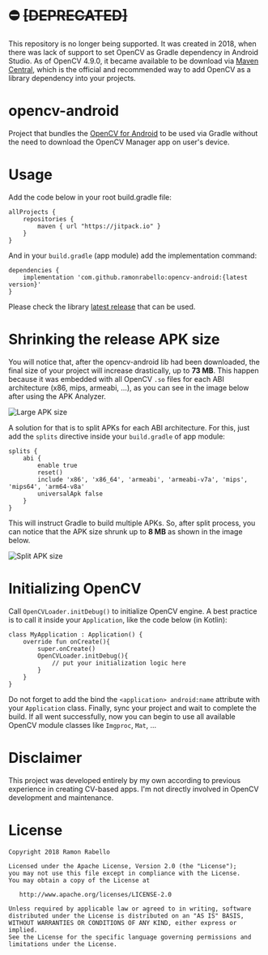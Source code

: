 # :no_entry: ~~[DEPRECATED]~~
This repository is no longer being supported. It was created in 2018, when there was lack of support to set OpenCV as Gradle dependency in Android Studio. As of OpenCV 4.9.0, it became available to be download via [Maven Central](https://central.sonatype.com/artifact/org.opencv/opencv), which is the official and recommended way to add OpenCV as a library dependency into your projects.

# opencv-android
Project that bundles the [OpenCV for Android](https://opencv.org/releases.html) to be used via Gradle
without the need to download the OpenCV Manager app on user's device.

# Usage
Add the code below in your root build.gradle file:

    allProjects {
        repositories {
            maven { url "https://jitpack.io" }
        }
    }
    
And in your `build.gradle` (app module) add the implementation command:
    
    dependencies {
        implementation 'com.github.ramonrabello:opencv-android:{latest version}'
    }

Please check the library [latest release](https://www.github.com/ramonrabello/opencv-android/releases) that can be used. 

# Shrinking the release APK size
You will notice that, after the opencv-android lib had been
downloaded, the final size of your project will increase
drastically, up to __73 MB__. This happen because it was embedded with
all OpenCV `.so` files for each ABI architecture (x86, mips, armeabi, ...), as
you can see in the image below after using the APK Analyzer.

![Large APK size](https://github.com/ramonrabello/opencv-android/blob/master/images/large-apk-size.png)

A solution for that is to split APKs for
each ABI architecture. For this, just add the `splits` directive
inside your `build.gradle` of app module:

    splits {
        abi {
            enable true
            reset()
            include 'x86', 'x86_64', 'armeabi', 'armeabi-v7a', 'mips', 'mips64', 'arm64-v8a'
            universalApk false
        }
    }

This will instruct Gradle to build multiple APKs. So, after
split process, you can notice that the APK size
shrunk up to __8 MB__ as shown in the image below.

![Split APK size](https://github.com/ramonrabello/opencv-android/blob/master/images/split-apk-size.png)    

# Initializing OpenCV
Call `OpenCVLoader.initDebug()` to initialize OpenCV 
engine. A best practice is to call it inside your 
`Application`, like the code below (in Kotlin):

    class MyApplication : Application() {
        override fun onCreate(){
            super.onCreate()
            OpenCVLoader.initDebug(){
                // put your initialization logic here
            }
        }
    }

Do not forget to add the bind the `<application> android:name` attribute
with your `Application` class. Finally, sync your project and wait to complete the build. 
If all went successfully, now you can begin to use all 
available OpenCV module classes like `Imgproc`, `Mat`, ...

# Disclaimer
This project was developed entirely by my own according
to previous experience in creating CV-based apps. I'm
not directly involved in OpenCV development and
maintenance.
    
# License
    Copyright 2018 Ramon Rabello
    
    Licensed under the Apache License, Version 2.0 (the "License");
    you may not use this file except in compliance with the License.
    You may obtain a copy of the License at
    
       http://www.apache.org/licenses/LICENSE-2.0
    
    Unless required by applicable law or agreed to in writing, software
    distributed under the License is distributed on an "AS IS" BASIS,
    WITHOUT WARRANTIES OR CONDITIONS OF ANY KIND, either express or implied.
    See the License for the specific language governing permissions and
    limitations under the License.
